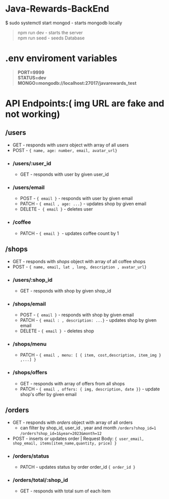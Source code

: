 # Java-Rewards-BackEnd

$ sudo systemctl start mongod - starts mongodb locally

> npm run dev - starts the server  
 npm run seed - seeds Database

# .env enviroment variables
> **PORT=9999**  
> **STATUS=dev**  
> **MONGO=mongodb://localhost:27017/javarewards_test**


# API Endpoints:( **img URL are fake and not working**)

## /users  
- GET - responds with *users* object with array of all users
- POST - `{ name, age: number, email, avatar_url}`
- ### /users/:user_id
    - GET - responds with user by given user_id
- ### /users/email
    - POST - `{ email }` - responds with user by given email
    - PATCH - `{ email , age: ...}` - updates shop by given email
    - DELETE -` { email }` - deletes user
- ### /coffee
    - PATCH - `{ email } `- updates coffee count by 1
## /shops
- GET - responds with *shops* object with array of all coffee shops
- POST - `{ name, email, lat , long, description , avatar_url}`
- ### /users/:shop_id
    - GET - responds with shop by given shop_id
- ### /shops/email
    - POST - `{ email }` - responds with shop by given email
    - PATCH - `{ email : , description: ...}` - updates shop by given email
    - DELETE - `{ email } `- deletes shop
- ### /shops/menu
    - PATCH - `{ email , menu: [ { item, cost,description, item_img } ,...] }`
- ### /shops/offers
    - GET - responds with array of offers from all shops
    - PATCH - `{ email , offers: { img, description, date }}` - update shop's offer by given email
## /orders
- GET - responds with *orders* object with array of all orders
    - can filter by shop_id, user_id , year and month `/orders?shop_id=1` `/orders?shop_id=1&year=2023&month=12` 
- POST - inserts or updates order | Request Body: `{ user_email, shop_email, items[item_name,quantity, price] } `
- ### /orders/status
    - PATCH - updates status by order order_id `{ order_id }`
- ### /orders/total/:shop_id
    - GET - responds with total sum of each item
